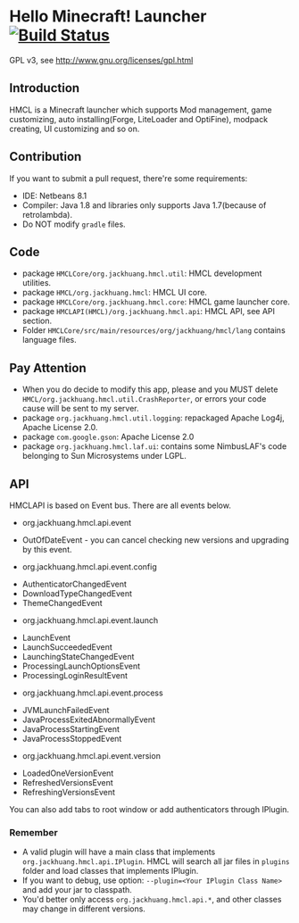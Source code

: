 # Hello Minecraft! Launcher [![Build Status](https://travis-ci.org/huanghongxun/HMCL.svg?branch=master)](https://travis-ci.org/huanghongxun/HMCL)
GPL v3, see http://www.gnu.org/licenses/gpl.html

## Introduction

HMCL is a Minecraft launcher which supports Mod management, game customizing, auto installing(Forge, LiteLoader and OptiFine), modpack creating, UI customizing and so on.

## Contribution
If you want to submit a pull request, there're some requirements:
* IDE: Netbeans 8.1
* Compiler: Java 1.8 and libraries only supports Java 1.7(because of retrolambda).
* Do NOT modify `gradle` files.

## Code
* package `HMCLCore/org.jackhuang.hmcl.util`: HMCL development utilities.
* package `HMCL/org.jackhuang.hmcl`: HMCL UI core.
* package `HMCLCore/org.jackhuang.hmcl.core`: HMCL game launcher core.
* package `HMCLAPI(HMCL)/org.jackhuang.hmcl.api`: HMCL API, see API section.
* Folder `HMCLCore/src/main/resources/org/jackhuang/hmcl/lang` contains language files.

## Pay Attention
* When you do decide to modify this app, please and you MUST delete `HMCL/org.jackhuang.hmcl.util.CrashReporter`, or errors your code cause will be sent to my server.
* package `org.jackhuang.hmcl.util.logging`: repackaged Apache Log4j, Apache License 2.0.
* package `com.google.gson`: Apache License 2.0
* package `org.jackhuang.hmcl.laf.ui`: contains some NimbusLAF's code belonging to Sun Microsystems under LGPL.

## API
HMCLAPI is based on Event bus. There are all events below.
* org.jackhuang.hmcl.api.event
 - OutOfDateEvent - you can cancel checking new versions and upgrading by this event.
* org.jackhuang.hmcl.api.event.config
 - AuthenticatorChangedEvent
 - DownloadTypeChangedEvent
 - ThemeChangedEvent
* org.jackhuang.hmcl.api.event.launch
 - LaunchEvent
 - LaunchSucceededEvent
 - LaunchingStateChangedEvent
 - ProcessingLaunchOptionsEvent
 - ProcessingLoginResultEvent
* org.jackhuang.hmcl.api.event.process
 - JVMLaunchFailedEvent
 - JavaProcessExitedAbnormallyEvent
 - JavaProcessStartingEvent
 - JavaProcessStoppedEvent
* org.jackhuang.hmcl.api.event.version
 - LoadedOneVersionEvent
 - RefreshedVersionsEvent
 - RefreshingVersionsEvent

You can also add tabs to root window or add authenticators through IPlugin.

### Remember
* A valid plugin will have a main class that implements `org.jackhuang.hmcl.api.IPlugin`. HMCL will search all jar files in `plugins` folder and load classes that implements IPlugin.
* If you want to debug, use option: `--plugin=<Your IPlugin Class Name>` and add your jar to classpath.
* You'd better only access `org.jackhuang.hmcl.api.*`, and other classes may change in different versions.
